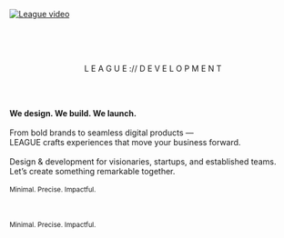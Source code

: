 [![League video](https://github.com/user-attachments/assets/437906dc-4912-459d-89db-f6fc9b3161e8)](https://github.com/user-attachments/assets/9e35a657-dbd3-4959-a382-63b0ac7545c7)

<br /><br /><br />

<p align="center">
  L E A G U E  ://  D E V E L O P M E N T
</p>
<br /><br />

<b align="center">We design. We build. We launch.</b>
<br /><br />
From bold brands to seamless digital products —<br>
LEAGUE crafts experiences that move your business forward.
<br /><br />
Design & development for visionaries, startups, and established teams.<br>
Let’s create something remarkable together.
<br /><br />
<sub align="center">Minimal. Precise. Impactful.</sub>

<br /><br />
<sub align="center">Minimal. Precise. Impactful.</sub>
